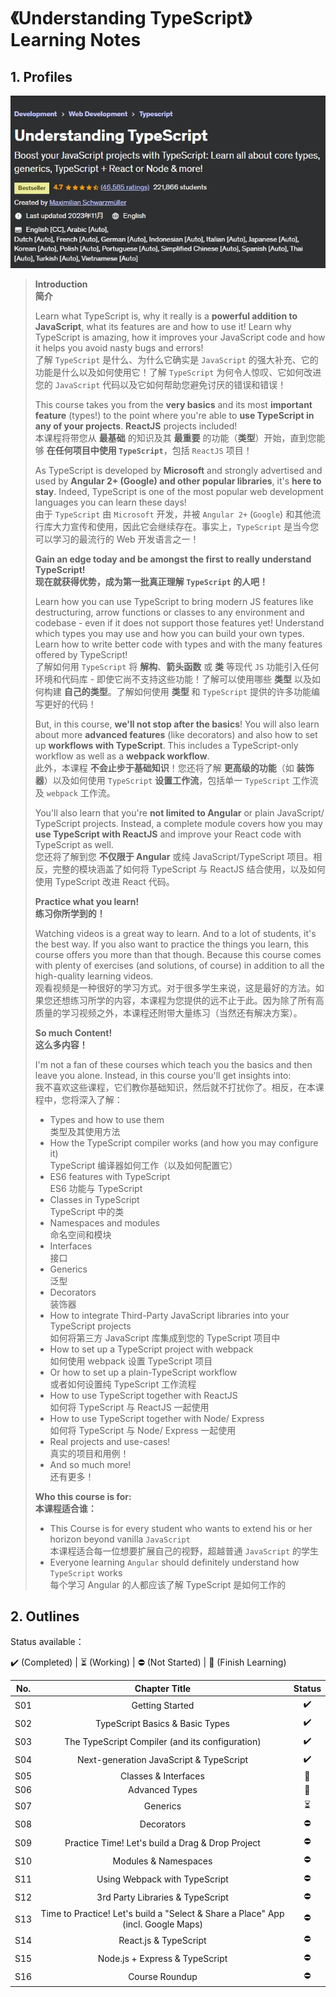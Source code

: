 # 《Understanding TypeScript》Learning Notes



## 1. Profiles

![Redis 4.x Cookbook](assets/cover.png)

> **Introduction**<br/>
> **简介**
>
> Learn what TypeScript is, why it really is a **powerful addition to JavaScript**, what its features are and how to use it! Learn why TypeScript is amazing, how it improves your JavaScript code and how it helps you avoid nasty bugs and errors!<br/>
> 了解 `TypeScript` 是什么、为什么它确实是 `JavaScript` 的强大补充、它的功能是什么以及如何使用它！了解 `TypeScript` 为何令人惊叹、它如何改进您的 `JavaScript` 代码以及它如何帮助您避免讨厌的错误和错误！
>
> This course takes you from the **very basics** and its most **important feature** (types!) to the point where you're able to **use TypeScript in any of your projects**. **ReactJS** projects included!<br/>
> 本课程将带您从 **最基础** 的知识及其 **最重要** 的功能（**类型**）开始，直到您能够 **在任何项目中使用 `TypeScript`**，包括 `ReactJS` 项目！
>
> As TypeScript is developed by **Microsoft** and strongly advertised and used by **Angular 2+ (Google) and other popular libraries**, it's **here to stay**. Indeed, TypeScript is one of the most popular web development languages you can learn these days!<br/>
> 由于 `TypeScript` 由 `Microsoft` 开发，并被 `Angular 2+` (`Google`) 和其他流行库大力宣传和使用，因此它会继续存在。事实上，`TypeScript` 是当今您可以学习的最流行的 Web 开发语言之一！
>
> **Gain an edge today and be amongst the first to really understand TypeScript!**<br/>
> **现在就获得优势，成为第一批真正理解 `TypeScript` 的人吧！**
>
> Learn how you can use TypeScript to bring modern JS features like destructuring, arrow functions or classes to any environment and codebase - even if it does not support those features yet! Understand which types you may use and how you can build your own types. Learn how to write better code with types and with the many features offered by TypeScript!<br/>
> 了解如何用 `TypeScript` 将 **解构**、**箭头函数** 或 **类** 等现代 `JS` 功能引入任何环境和代码库 - 即使它尚不支持这些功能！了解可以使用哪些 **类型** 以及如何构建 **自己的类型**。了解如何使用 **类型** 和 `TypeScript` 提供的许多功能编写更好的代码！
>
> But, in this course, **we'll not stop after the basics**! You will also learn about more **advanced features** (like decorators) and also how to set up **workflows with TypeScript**. This includes a TypeScript-only workflow as well as a **webpack workflow**.<br/>
> 此外，本课程 **不会止步于基础知识**！您还将了解 **更高级的功能**（如 **装饰器**）以及如何使用 `TypeScript` **设置工作流**，包括单一 `TypeScript` 工作流及 `webpack` 工作流。
>
> You'll also learn that you're **not limited to Angular** or plain JavaScript/ TypeScript projects. Instead, a complete module covers how you may **use TypeScript with ReactJS** and improve your React code with TypeScript as well.<br/>
> 您还将了解到您 **不仅限于 Angular** 或纯 JavaScript/TypeScript 项目。相反，完整的模块涵盖了如何将 TypeScript 与 ReactJS 结合使用，以及如何使用 TypeScript 改进 React 代码。
>
> **Practice what you learn!**<br/>**练习你所学到的！**
>
> Watching videos is a great way to learn. And to a lot of students, it's the best way. If you also want to practice the things you learn, this course offers you more than that though. Because this course comes with plenty of exercises (and solutions, of course) in addition to all the high-quality learning videos.<br/>
> 观看视频是一种很好的学习方式。对于很多学生来说，这是最好的方法。如果您还想练习所学的内容，本课程为您提供的远不止于此。因为除了所有高质量的学习视频之外，本课程还附带大量练习（当然还有解决方案）。
>
> **So much Content!**<br/>**这么多内容！**
>
> I'm not a fan of these courses which teach you the basics and then leave you alone. Instead, in this course you'll get insights into:<br/>
> 我不喜欢这些课程，它们教你基础知识，然后就不打扰你了。相反，在本课程中，您将深入了解：
>
> - Types and how to use them<br/>
>   类型及其使用方法
> - How the TypeScript compiler works (and how you may configure it)<br/>
>   TypeScript 编译器如何工作（以及如何配置它）
> - ES6 features with TypeScript<br/>
>   ES6 功能与 TypeScript
> - Classes in TypeScript<br/>
>   TypeScript 中的类
> - Namespaces and modules<br/>
>   命名空间和模块
> - Interfaces<br/>
>   接口
> - Generics<br/>
>   泛型
> - Decorators<br/>
>   装饰器
> - How to integrate Third-Party JavaScript libraries into your TypeScript projects<br/>
>   如何将第三方 JavaScript 库集成到您的 TypeScript 项目中
> - How to set up a TypeScript project with webpack<br/>
>   如何使用 webpack 设置 TypeScript 项目
> - Or how to set up a plain-TypeScript workflow<br/>
>   或者如何设置纯 TypeScript 工作流程
> - How to use TypeScript together with ReactJS<br/>
>   如何将 TypeScript 与 ReactJS 一起使用
> - How to use TypeScript together with Node/ Express<br/>
>   如何将 TypeScript 与 Node/ Express 一起使用
> - Real projects and use-cases!<br/>
>   真实的项目和用例！
> - And so much more!<br/>
>   还有更多！
>
> **Who this course is for:**<br/>**本课程适合谁：**
>
> - This Course is for every student who wants to extend his or her horizon beyond vanilla `JavaScript`<br/>
>   本课程适合每一位想要扩展自己的视野，超越普通 `JavaScript` 的学生
> - Everyone learning `Angular` should definitely understand how `TypeScript` works<br/>
>   每个学习 Angular 的人都应该了解 TypeScript 是如何工作的



## 2. Outlines

Status available： 

:heavy_check_mark: (Completed) | :hourglass_flowing_sand: (Working) | :no_entry: (Not Started) | :orange_book: (Finish Learning)

| No.  |                        Chapter Title                         |          Status          |
| :--: | :----------------------------------------------------------: | :----------------------: |
| S01  |                       Getting Started                        |    :heavy_check_mark:    |
| S02  |               TypeScript Basics & Basic Types                |    :heavy_check_mark:    |
| S03  |       The TypeScript Compiler (and its configuration)        |    :heavy_check_mark:    |
| S04  |           Next-generation JavaScript & TypeScript            |    :heavy_check_mark:    |
| S05  |                     Classes & Interfaces                     |      :orange_book:       |
| S06  |                        Advanced Types                        |      :orange_book:       |
| S07  |                           Generics                           | :hourglass_flowing_sand: |
| S08  |                          Decorators                          |        :no_entry:        |
| S09  |       Practice Time! Let's build a Drag & Drop Project       |        :no_entry:        |
| S10  |                     Modules & Namespaces                     |        :no_entry:        |
| S11  |                Using Webpack with TypeScript                 |        :no_entry:        |
| S12  |               3rd Party Libraries & TypeScript               |        :no_entry:        |
| S13  | Time to Practice! Let's build a "Select & Share a Place" App (incl. Google Maps) |        :no_entry:        |
| S14  |                    React.js & TypeScript                     |        :no_entry:        |
| S15  |                Node.js + Express & TypeScript                |        :no_entry:        |
| S16  |                        Course Roundup                        |        :no_entry:        |

